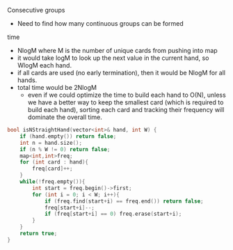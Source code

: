 Consecutive groups 
- Need to find how many continuous groups can be formed

time 
- NlogM where M is the number of unique cards from pushing into map
- it would take logM to look up the next value in the current hand, so WlogM each hand.
- if all cards are used (no early termination), then it would be NlogM for all hands.
- total time would be 2NlogM
    - even if we could optimize the time to build each hand to O(N), unless we have a better way to keep the smallest card (which is required to build each hand), sorting each card and tracking their frequency will dominate the overall time.

```cpp
bool isNStraightHand(vector<int>& hand, int W) {
    if (hand.empty()) return false;
    int n = hand.size();
    if (n % W != 0) return false; 
    map<int,int>freq;
    for (int card : hand){
        freq[card]++;
    }
    while(!freq.empty()){
        int start = freq.begin()->first;
        for (int i = 0; i < W; i++){
            if (freq.find(start+i) == freq.end()) return false;
            freq[start+i]--;
            if (freq[start+i] == 0) freq.erase(start+i);
        }
    }
    return true;
}
```
